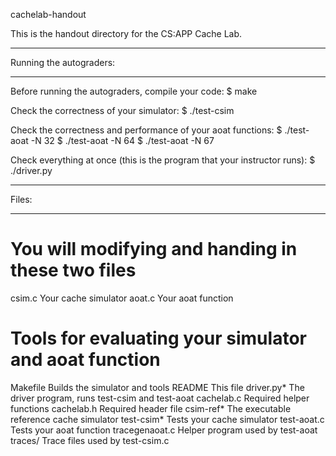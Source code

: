 cachelab-handout

This is the handout directory for the CS:APP Cache Lab. 

************************
Running the autograders:
************************

Before running the autograders, compile your code:
    $ make

Check the correctness of your simulator:
    $ ./test-csim

Check the correctness and performance of your aoat functions:
    $ ./test-aoat -N 32
    $ ./test-aoat -N 64
    $ ./test-aoat -N 67

Check everything at once (this is the program that your instructor runs):
    $ ./driver.py    

******
Files:
******

# You will modifying and handing in these two files
csim.c       Your cache simulator
aoat.c      Your aoat function

# Tools for evaluating your simulator and aoat function
Makefile         Builds the simulator and tools
README           This file
driver.py*       The driver program, runs test-csim and test-aoat
cachelab.c       Required helper functions
cachelab.h       Required header file
csim-ref*        The executable reference cache simulator
test-csim*       Tests your cache simulator
test-aoat.c      Tests your aoat function
tracegenaoat.c   Helper program used by test-aoat
traces/          Trace files used by test-csim.c
